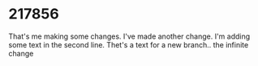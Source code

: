 # 217856
That's me making some changes. I've made another change.
I'm adding some text in the second line.
Thet's a text for a new branch..
the infinite change
